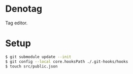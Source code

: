# Denotag

Tag editor.

# Setup

```sh
$ git submodule update --init
$ git config --local core.hooksPath ./.git-hooks/hooks
$ touch src/public.json
```
